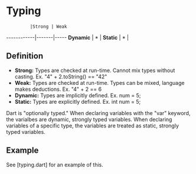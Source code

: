 # Typing #

             |Strong | Weak
 ------------|-------|-----
 **Dynamic** |   *   |
 **Static**  |   *   |
 
## Definition ##
 
* **Strong:** Types are checked at run-time. Cannot mix types without casting. 
Ex. "4" + 2.toString() == "42"
* **Weak:** Types are checked at run-time. Types can be mixed, language makes 
deductions. Ex. "4" + 2 == 6
* **Dynamic:** Types are implicitly defined. Ex. num = 5;
* **Static:** Types are explicitly defined. Ex. int num = 5;
 
Dart is "optionally typed." When declaring variables with the "var" keyword, 
the  varialbes are dynamic, strongly typed variables. When declaring variables
of a specific type, the variables are treated as static, strongly typed 
variables.
 
## Example ##

See [typing.dart] for an example of this.
